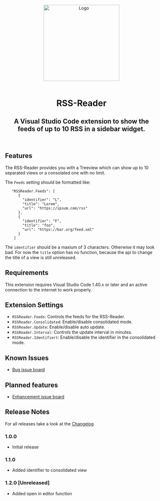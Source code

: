 </br>
<div align="center">
  <img src="https://raw.githubusercontent.com/ekarbe/rss-reader/master/assets/rss-reader.png" alt="Logo" width="250px"></img>
</div>
</br>
<div align="center">
  <h1>RSS-Reader</h1>
  <h2>A Visual Studio Code extension to show the feeds of up to 10 RSS in a sidebar widget.</h2>
</div>
</br>

## Features

The RSS-Reader provides you with a Treeview which can show up to 10 separated views or a consolated one with no limit.

The `Feeds` setting should be formatted like:
```
   "RSSReader.Feeds": [
      {
        "identifier": "L",
        "title": "Lorem",
        "url": "https://ipsum.com/rss"
      },
      {
        "identifier": "F",
        "title": "foo",
        "url": "https://bar.org/feed.xml"
      }
    ]
```

The `identifier` should be a maxium of 3 characters. Otherwise it may look bad. For now the `title` option has no function, because the api to change the title of a view is still unreleased.

## Requirements

This extension requires Visual Studio Code 1.40.x or later and an active connection to the internet to work properly.

## Extension Settings

- `RSSReader.Feeds`: Controls the feeds for the RSS-Reader.
- `RSSReader.Consolidated`: Enable/disable consolidated mode.
- `RSSReader.Update`: Enable/disable auto update.
- `RSSReader.Interval`: Controls the update interval in minutes.
- `RSSReader.Identifiert`: Enable/disable the identifier in the consolidated mode.

## Known Issues

- [Bug issue board](https://github.com/ekarbe/rss-reader/issues?q=is%3Aopen+is%3Aissue+label%3Abug)

## Planned features

- [Enhancement issue board](https://github.com/ekarbe/rss-reader/issues?q=is%3Aopen+is%3Aissue+label%3Aenhancement)

## Release Notes

For all releases take a look at the [Changelog](CHANGELOG.md).

### 1.0.0

- Initial release

### 1.1.0

- Added identifier to consolidated view

### 1.2.0 [Unreleased]

- Added open in editor function